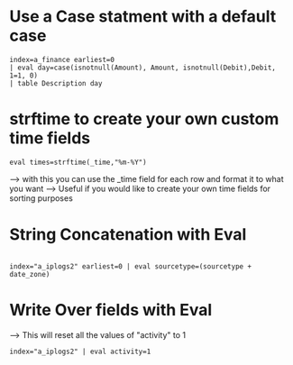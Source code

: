 # Use a Case statment with a default case

```
index=a_finance earliest=0 
| eval day=case(isnotnull(Amount), Amount, isnotnull(Debit),Debit, 1=1, 0)
| table Description day
```

# strftime to create your own custom time fields

```
eval times=strftime(_time,"%m-%Y")
```

--> with this you can use the _time field for each row and format it to what you want
--> Useful if you would like to create your own time fields for sorting purposes

# String Concatenation with Eval

```

index="a_iplogs2" earliest=0 | eval sourcetype=(sourcetype + date_zone)

```

# Write Over fields with Eval
--> This will reset all the values of "activity" to 1

```
index="a_iplogs2" | eval activity=1

```
